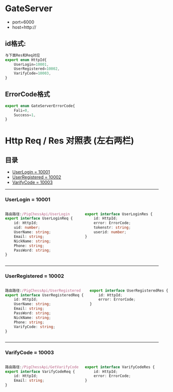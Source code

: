 # GateServer

* port=6000
* host=http://

## id格式:
```typescript
与下面Res和Req对应
export enum HttpId{
    UserLogin=10001,
    UserRegistered=10002,
    VarifyCode=10003,
}
```

## ErrorCode格式
```typescript
export enum GateServerErrorCode{
    Fali=0,
    Success=1,
}
```

# Http Req / Res 对照表 (左右两栏)

## 目录
- [UserLogin = 10001](#userlogin--10001)
- [UserRegistered = 10002](#userregistered--10002)
- [VarifyCode = 10003](#varifycode--10003)

---

### UserLogin = 10001

<div style="display:flex; gap:20px;">

  <div style="flex:1;">

  ```ts
  路由路径:/PigChessApi/UserLogin
  export interface UserLoginReq {
      id: HttpId;
      uid: number;
      UserName: string;
      Email: string;
      NickName: string;
      Phone: string;
      PassWord: string;
  }
  ```
  </div>

  <div style="flex:1;">

  ```ts
  export interface UserLoginRes {
      id: HttpId;
      error: ErrorCode;
      tokenstr: string;
      userid: number;
  }
  ```
  </div>

</div>

---

### UserRegistered = 10002

<div style="display:flex; gap:20px;">

  <div style="flex:1;">

  ```ts
  路由路径:/PigChessApi/UserRegistered
  export interface UserRegisteredReq {
      id: HttpId;
      UserName: string;
      Email: string;
      PassWord: string;
      NickName: string;
      Phone: string;
      VarifyCode: string;
  }
  ```
  </div>

  <div style="flex:1;">

  ```ts
  export interface UserRegisteredRes {
      id: HttpId;
      error: ErrorCode;
  }
  ```
  </div>

</div>

---

### VarifyCode = 10003

<div style="display:flex; gap:20px;">

  <div style="flex:1;">

  ```ts
  路由路径:/PigChessApi/GetVarifyCode
  export interface VarifyCodeReq {
      id: HttpId;
      Email: string;
  }
  ```
  </div>

  <div style="flex:1;">

  ```ts
  export interface VarifyCodeRes {
      id: HttpId;
      error: ErrorCode;
  }
  ```
  </div>

</div>
